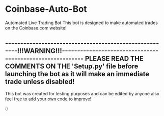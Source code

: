 # Coinbase-Auto-Bot
Automated Live Trading Bot
This bot is designed to make automated trades on the Coinbase.com website!

-------------------------------------------------------!!!WARNING!!!----------------------------------------------------------
PLEASE READ THE COMMENTS ON THE 'Setup.py' file before launching the bot as it will make an immediate trade unless disabled!
------------------------------------------------------------------------------------------------------------------------------
This bot was created for testing purposes and can be edited by anyone also feel free to add your own code to improve!

:)
